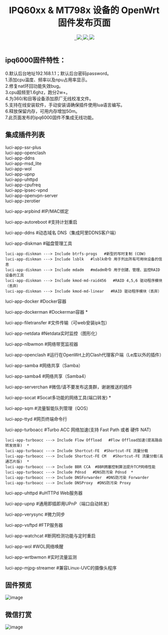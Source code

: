 <div align="center">
  <h1 align="center">
     IPQ60xx & MT798x 设备的 OpenWrt 固件发布页面
  </h1>
<a href="/LICENSE">
    <img src="https://img.shields.io/github/license/sdf8057/cloudbuild?style=flat&a=1" alt="">
  </a>
  <a href="https://github.com/sdf8057/cloudbuild/pulls">
    <img src="https://img.shields.io/badge/PRs-welcome-brightgreen.svg?style=flat" alt="">
  </a><a href="https://github.com/sdf8057/cloudbuild/issues/new">
    <img src="https://img.shields.io/badge/Issues-welcome-brightgreen.svg?style=flat">
  </a><a href="https://github.com/sdf8057/cloudbuild/releases">
    <img src="https://img.shields.io/github/release/sdf8057/cloudbuild.svg?style=flat">
  </a><a href="hhttps://github.com/sdf8057/cloudbuild/releases">
    <img src="https://img.shields.io/github/downloads/sdf8057/cloudbuild/total?style=flat&?">
  </a>
</div>
<br>

## ipq6000固件特性：  
0.默认后台地址192.168.1.1；默认后台密码password。  
1.添加cpu温度、频率以及npu占用率显示。  
2.修复nat环回功能失效bug。  
3.cpu超频至1.6ghz，跑分2w+。  
4.为360/和目等设备添加原厂无线校准文件。  
5.支持在线安装软件，手动安装请确保插件使用lua语言编写。  
6.释放保留内存，可用内存增加50m。  
7.此页面发布的ipq6000固件不集成无线功能。  

## 集成插件列表
luci-app-ssr-plus  
luci-app-openclash  
luci-app-ddns  
luci-app-msd_lite  
luci-app-wol  
luci-app-upnp  
luci-app-uhttpd  
luci-app-cpufreq  
luci-app-ipsec-vpnd  
luci-app-openvpn-server  
luci-app-zerotier  

luci-app-arpbind  #IP/MAC绑定

luci-app-autoreboot  #支持计划重启

luci-app-ddns   #动态域名 DNS（集成阿里DDNS客户端）

luci-app-diskman   #磁盘管理工具

    luci-app-diskman ---> Include btrfs-progs   #新型的写时复制 (COW)
    luci-app-diskman ---> Include lsblk   #lsblk命令 用于列出所有可用块设备的信息
    luci-app-diskman ---> Include mdadm   #mdadm命令 用于创建、管理、监控RAID设备的工具
    luci-app-diskman ---> Include kmod-md-raid456   #RAID 4,5,6 驱动程序模块（丢弃）
    luci-app-diskman ---> Include kmod-md-linear   #RAID 驱动程序模块（丢弃）
    
luci-app-docker  #Docker容器

luci-app-dockerman  #Dockerman容器  *

luci-app-filetransfer  #文件传输（可web安装ipk包）

luci-app-netdata  #Netdata实时监控（图形化）

luci-app-nlbwmon   #网络带宽监视器

luci-app-openclash  #运行在OpenWrt上的Clash代理客户端（Le库以外的插件）

luci-app-samba   #网络共享（Samba）

luci-app-samba4   #网络共享（Samba4）

luci-app-serverchan   #微信/请不要发布这类群，谢谢推送的插件

luci-app-socat  #Socat多功能的网络工具(端口转发)   *

luci-app-sqm  #流量智能队列管理（QOS）

luci-app-ttyd   #网页终端命令行

luci-app-turboacc   #Turbo ACC 网络加速(支持 Fast Path 或者 硬件 NAT)

    luci-app-turboacc ---> Include Flow Offload   #Flow Offload加速(提高路由转发效率)  *
    luci-app-turboacc ---> Include Shortcut-FE  #Shortcut-FE 流量分载
    luci-app-turboacc ---> Include Shortcut-FE CM   #Shortcut-FE 流量分载(高通芯片版)  *
    luci-app-turboacc ---> Include BBR CCA  #BBR拥塞控制算法提升TCP网络性能
    luci-app-turboacc ---> Include Pdnsd   #DNS防污染 Pdnsd  *
    luci-app-turboacc ---> Include DNSForwarder  #DNS防污染 Forwarder
    luci-app-turboacc ---> Include DNSProxy  #DNS防污染 Proxy
luci-app-uhttpd  #uHTTPd Web服务器

luci-app-upnp   #通用即插即用UPnP（端口自动转发）

luci-app-verysync  #微力同步

luci-app-vsftpd  #FTP服务器

luci-app-watchcat  #断网检测功能与定时重启

luci-app-wol   #WOL网络唤醒

luci-app-wrtbwmon  #实时流量监测

luci-app-mjpg-streamer   #兼容Linux-UVC的摄像头程序

## 固件预览
![image](https://github.com/sdf8057/cloudbuild/blob/main/pic/overview.png)

## 微信打赏
![image](https://github.com/sdf8057/cloudbuild/blob/main/pic/reward_qrcode.png)
